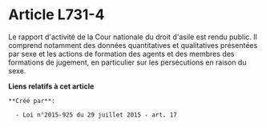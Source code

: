 # Article L731-4

Le rapport d'activité de la Cour nationale du droit d'asile est rendu public. Il comprend notamment des données quantitatives
et qualitatives présentées par sexe et les actions de formation des agents et des membres des formations de jugement, en
particulier sur les persécutions en raison du sexe.

**Liens relatifs à cet article**

	**Créé par**:

	  - Loi n°2015-925 du 29 juillet 2015 - art. 17
